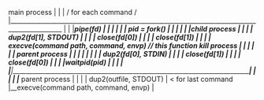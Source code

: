 main process
|
|
|                              \/ for each command \/
|_______________________________________________________________________________________________
|                                                                                               |
|_______pipe(fd)                                                                                |
|       |                                                                                       |
|       | pid = fork()                                                                          |
|       |                                                                                       |
|       |___________child process                                                               |
|       |       	|	dup2(fd[1], STDOUT)                                                     |
|       |       	|	close(fd[0])                                                            |
|       |       	|	close(fd[1])                                                            |
|       |       	|__	execve(command path, command, envp) // this function kill process       |
|       |                                                                                       |
|       |___________ parent process                                                             |
|       |           |                                                                           |
|       |           |   dup2(fd[0], STDIN)                                                      |
|       |           |   close(fd[1])                                                            |
|       |           |   close(fd[0])                                                            |
|       |           |___waitpid(pid)                                                            |
|       |                                                                                       |
|_______|_______________________________________________________________________________________|
        |
        |
        |
        |___________ parent process                    |
                |                                      |
                |  dup2(outfile, STDOUT)               | 	< for last command
                |__execve(command path, command, envp) |
